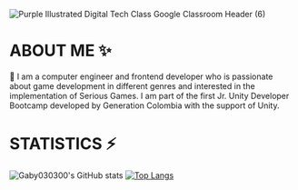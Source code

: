 ![Purple Illustrated Digital Tech Class Google Classroom Header (6)](https://user-images.githubusercontent.com/44000056/215909129-a94debc6-4b3e-49bb-aa53-f5088be285f1.png)
# ABOUT ME ✨
 💬 I am a computer engineer and frontend developer who is passionate about game development in different genres and interested in the implementation of Serious Games. I am part of the first Jr. Unity Developer Bootcamp developed by Generation Colombia with the support of Unity.
# STATISTICS ⚡
![Gaby030300's GitHub stats](https://github-readme-stats.vercel.app/api?username=Gaby030300&show_icons=true&theme=radical)
[![Top Langs](https://github-readme-stats.vercel.app/api/top-langs/?username=Gaby030300&layout=compact&show_icons=true&theme=radical)](https://github.com/Gaby030300/github-readme-stats)
<!--
**Gaby030300/Gaby030300** is a ✨ _special_ ✨ repository because its `README.md` (this file) appears on your GitHub profile.

Here are some ideas to get you started:

- 🔭 I’m currently working on ... Something
- 🌱 I’m currently learning ...
- 👯 I’m looking to collaborate on ...
- 🤔 I’m looking for help with ...
- 💬 Ask me about ...
- 📫 How to reach me: ...
- 😄 Pronouns: ...
- ⚡ Fun fact: ...
-->
